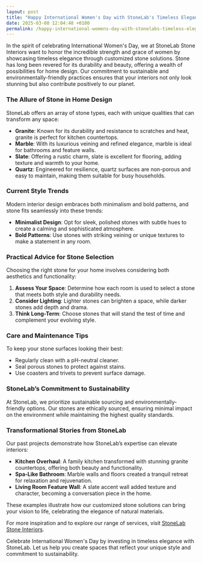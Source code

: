 ```yaml
---
layout: post
title: "Happy International Women's Day with StoneLab's Timeless Elegance"
date: 2025-03-08 12:04:48 +0100
permalink: /happy-international-womens-day-with-stonelabs-timeless-elegance/
---
```



In the spirit of celebrating International Women's Day, we at StoneLab Stone Interiors want to honor the incredible strength and grace of women by showcasing timeless elegance through customized stone solutions. Stone has long been revered for its durability and beauty, offering a wealth of possibilities for home design. Our commitment to sustainable and environmentally-friendly practices ensures that your interiors not only look stunning but also contribute positively to our planet.

### The Allure of Stone in Home Design

StoneLab offers an array of stone types, each with unique qualities that can transform any space:

- **Granite**: Known for its durability and resistance to scratches and heat, granite is perfect for kitchen countertops.
- **Marble**: With its luxurious veining and refined elegance, marble is ideal for bathrooms and feature walls.
- **Slate**: Offering a rustic charm, slate is excellent for flooring, adding texture and warmth to your home.
- **Quartz**: Engineered for resilience, quartz surfaces are non-porous and easy to maintain, making them suitable for busy households.

### Current Style Trends

Modern interior design embraces both minimalism and bold patterns, and stone fits seamlessly into these trends:

- **Minimalist Design**: Opt for sleek, polished stones with subtle hues to create a calming and sophisticated atmosphere.
- **Bold Patterns**: Use stones with striking veining or unique textures to make a statement in any room.

### Practical Advice for Stone Selection

Choosing the right stone for your home involves considering both aesthetics and functionality:

1. **Assess Your Space**: Determine how each room is used to select a stone that meets both style and durability needs.
2. **Consider Lighting**: Lighter stones can brighten a space, while darker stones add depth and drama.
3. **Think Long-Term**: Choose stones that will stand the test of time and complement your evolving style.

### Care and Maintenance Tips

To keep your stone surfaces looking their best:

- Regularly clean with a pH-neutral cleaner.
- Seal porous stones to protect against stains.
- Use coasters and trivets to prevent surface damage.

### StoneLab’s Commitment to Sustainability

At StoneLab, we prioritize sustainable sourcing and environmentally-friendly options. Our stones are ethically sourced, ensuring minimal impact on the environment while maintaining the highest quality standards.

### Transformational Stories from StoneLab

Our past projects demonstrate how StoneLab’s expertise can elevate interiors:

- **Kitchen Overhaul**: A family kitchen transformed with stunning granite countertops, offering both beauty and functionality.
- **Spa-Like Bathroom**: Marble walls and floors created a tranquil retreat for relaxation and rejuvenation.
- **Living Room Feature Wall**: A slate accent wall added texture and character, becoming a conversation piece in the home.

These examples illustrate how our customized stone solutions can bring your vision to life, celebrating the elegance of natural materials.

For more inspiration and to explore our range of services, visit [StoneLab Stone Interiors](https://stonelab.se).

Celebrate International Women's Day by investing in timeless elegance with StoneLab. Let us help you create spaces that reflect your unique style and commitment to sustainability.